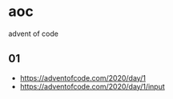 # aoc

advent of code

## 01

- <https://adventofcode.com/2020/day/1>
- <https://adventofcode.com/2020/day/1/input>
